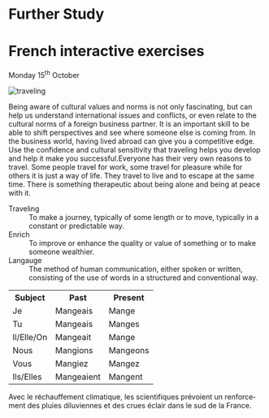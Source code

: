 <h1>Further Study</h1>
<h1>French interactive exercises</h1>

<p> <!-- change heading tag <h2> to paragraph tag <p> -->
 Monday 15<sup>th</sup> October <!-- added a closing tag for sup -->
 </p>
 <p> <!-- put paragraph tags around the image -->
<img class="imgLeft" src="https://upload.wikimedia.org/wikipedia/commons/d/df/El_viaxeru_d%27Urculo.JPG" alt="traveling">
 
Being aware of cultural values and norms is not only fascinating, but can help us understand international issues and conflicts, or even relate to the cultural norms of a foreign business partner. It is an important skill to be able to shift perspectives and see where someone else is coming from. In the business world, having lived abroad can give you a competitive edge. Use the confidence and cultural sensitivity that traveling helps you develop and help it make you successful.Everyone has their very own reasons to travel. Some people travel for work, some travel for pleasure while for others it is just a way of life. They travel to live and to escape at the same time. There is something therapeutic about being alone and being at peace with it.
 </p>


 <!-- The Description List is perfect -->
<dl>
 <dt>Traveling</dt>
 <dd>To make a journey, typically of some length or to move, typically in a constant or predictable way.</dd>


 <dt>Enrich</dt>
 <dd>To improve or enhance the quality or value of something or to make someone wealthier.</dd>
 
  
   <dt>Langauge</dt>
   <dd>The method of human communication, either spoken or written, consisting of the use of words in a structured and conventional way.</dd>
   </dl>
   <!-- End of the description list -->
   
  <table>
 <tr><th>Subject</th><th> Past</th><th> Present</th> </tr> <!-- Added </tr> tag to close the table row -->
 <tr><td> Je </td> <td> Mangeais </td><td> Mange </td></tr> <!-- fixed the first <td> tag as it was incorrectly set to <th> before -->
  <tr><td> Tu </td><td> Mangeais</td><td> Manges </td></tr> <!-- fixed the first <td> tag as it was incorrectly set to <th> before -->
 <tr><td> Il/Elle/On </td><td> Mangeait </td><td> Mange </td></tr> 
 <tr><td> Nous </td><td> Mangions </td><td> Mangeons </td></tr> <!-- fixed the first <td> tag as it was incorrectly set to <th> before -->
 <tr><td> Vous </td><td> Mangiez </td><td> Mangez </td></tr> <!-- fixed the first <td> tag as it was incorrectly set to <th> before -->
 <tr><td> Ils/Elles</td><td> Mangeaient </td><td> Mangent </td> </tr> <!-- fixed the first <td> tag as it was incorrectly set to <th> before -->
 </table>
  
 <p>  <!-- change heading tag <h2> to paragraph tag <p> -->
<p lang="fr">Avec le réchauffement climatique, les scientifiques prévoient un renforcement des pluies diluviennes et des crues éclair dans le sud de la France.</p> <!-- change HTML tag <html> to paragraph tag <p> and closing html tag </html> to closing paragraph tag </p> -->
</p> <!-- change close heading tag </h2> to close paragraph tag </p> -->
 

